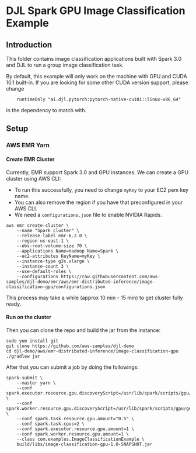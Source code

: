 # DJL Spark GPU Image Classification Example

## Introduction
This folder contains image classification applications built with Spark 3.0 and DJL to run a group image classification task.

By default, this example will only work on the machine with GPU and CUDA 10.1 built-in.
If you are looking for some other CUDA version support, please change 

```
    runtimeOnly "ai.djl.pytorch:pytorch-native-cu101::linux-x86_64"
```
in the dependency to match with.

## Setup

### AWS EMR Yarn

#### Create EMR Cluster

Currently, EMR support Spark 3.0 and GPU instances. We can create a GPU cluster using AWS CLI:

- To run this successfully, you need to change `myKey` to your EC2 pem key name.
- You can also remove the region if you have that preconfigured in your AWS CLI.
- We need a `configurations.json` file to enable NVIDIA Rapids.
```
aws emr create-cluster \
    --name "Spark cluster" \
    --release-label emr-6.2.0 \
    --region us-east-1 \
    --ebs-root-volume-size 70 \
    --applications Name=Hadoop Name=Spark \
    --ec2-attributes KeyName=myKey \
    --instance-type g3s.xlarge \
    --instance-count 3 \
    --use-default-roles \
    --configurations https://raw.githubusercontent.com/aws-samples/djl-demo/emr/aws/emr-distributed-inference/image-classification-gpu/configurations.json
```

This process may take a while (approx 10 min - 15 min) to get cluster fully ready.

#### Run on the cluster

Then you can clone the repo and build the jar from the instance:

```
sudo yum install git
git clone https://github.com/aws-samples/djl-demo
cd djl-demo/aws/emr-distributed-inference/image-classification-gpu
./gradlew jar
```

After that you can submit a job by doing the followings:

```
spark-submit \
    --master yarn \
    --conf spark.executor.resource.gpu.discoveryScript=/usr/lib/spark/scripts/gpu/getGpusResources.sh \
    --conf spark.worker.resource.gpu.discoveryScript=/usr/lib/spark/scripts/gpu/getGpusResources.sh \
    --conf spark.task.resource.gpu.amount="0.5" \
    --conf spark.task.cpus=2 \
    --conf spark.executor.resource.gpu.amount=1 \
    --conf spark.worker.resource.gpu.amount=1 \
    --class com.examples.ImageClassificationExample \
    build/libs/image-classification-gpu-1.0-SNAPSHOT.jar
```
